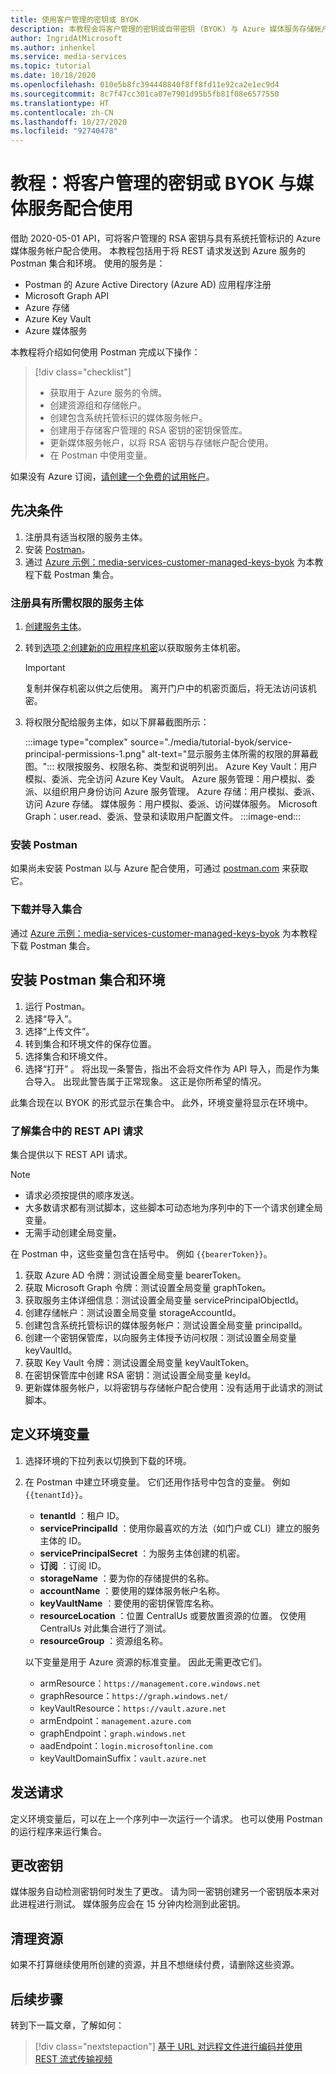 ```yaml
---
title: 使用客户管理的密钥或 BYOK
description: 本教程会将客户管理的密钥或自带密钥 (BYOK) 与 Azure 媒体服务存储帐户配合使用。
author: IngridAtMicrosoft
ms.author: inhenkel
ms.service: media-services
ms.topic: tutorial
ms.date: 10/18/2020
ms.openlocfilehash: 010e5b8fc394448840f8ff8fd11e92ca2e1ec9d4
ms.sourcegitcommit: 8c7f47cc301ca07e7901d95b5fb81f08e6577550
ms.translationtype: HT
ms.contentlocale: zh-CN
ms.lasthandoff: 10/27/2020
ms.locfileid: "92740478"
---
```

# <a name="tutorial-use-customer-managed-keys-or-byok-with-media-services"></a>教程：将客户管理的密钥或 BYOK 与媒体服务配合使用

借助 2020-05-01 API，可将客户管理的 RSA 密钥与具有系统托管标识的 Azure 媒体服务帐户配合使用。 本教程包括用于将 REST 请求发送到 Azure 服务的 Postman 集合和环境。 使用的服务是：

- Postman 的 Azure Active Directory (Azure AD) 应用程序注册
- Microsoft Graph API
- Azure 存储
- Azure Key Vault
- Azure 媒体服务

本教程将介绍如何使用 Postman 完成以下操作：

> [!div class="checklist"]
> - 获取用于 Azure 服务的令牌。
> - 创建资源组和存储帐户。
> - 创建包含系统托管标识的媒体服务帐户。
> - 创建用于存储客户管理的 RSA 密钥的密钥保管库。
> - 更新媒体服务帐户，以将 RSA 密钥与存储帐户配合使用。
> - 在 Postman 中使用变量。

如果没有 Azure 订阅，[请创建一个免费的试用帐户](https://azure.microsoft.com/free/)。

## <a name="prerequisites"></a>先决条件

1. 注册具有适当权限的服务主体。
1. 安装 [Postman](https://www.postman.com)。
1. 通过 [Azure 示例：media-services-customer-managed-keys-byok](https://github.com/Azure-Samples/media-services-customer-managed-keys-byok) 为本教程下载 Postman 集合。

### <a name="register-a-service-principal-with-the-needed-permissions"></a>注册具有所需权限的服务主体

1. [创建服务主体](https://docs.microsoft.com/azure/active-directory/develop/howto-create-service-principal-portal)。
1. 转到[选项 2:创建新的应用程序机密](https://docs.microsoft.com/azure/active-directory/develop/howto-create-service-principal-portal#authentication-two-options)以获取服务主体机密。

   > [!IMPORTANT]
   >复制并保存机密以供之后使用。 离开门户中的机密页面后，将无法访问该机密。

1. 将权限分配给服务主体，如以下屏幕截图所示：

   :::image type="complex" source="./media/tutorial-byok/service-principal-permissions-1.png" alt-text="显示服务主体所需的权限的屏幕截图。":::
   权限按服务、权限名称、类型和说明列出。 Azure Key Vault：用户模拟、委派、完全访问 Azure Key Vault。 Azure 服务管理：用户模拟、委派、以组织用户身份访问 Azure 服务管理。 Azure 存储：用户模拟、委派、访问 Azure 存储。 媒体服务：用户模拟、委派、访问媒体服务。 Microsoft Graph：user.read、委派、登录和读取用户配置文件。
   :::image-end:::

### <a name="install-postman"></a>安装 Postman

如果尚未安装 Postman 以与 Azure 配合使用，可通过 [postman.com](https://www.postman.com/) 来获取它。

### <a name="download-and-import-the-collection"></a>下载并导入集合

通过 [Azure 示例：media-services-customer-managed-keys-byok](https://github.com/Azure-Samples/media-services-customer-managed-keys-byok) 为本教程下载 Postman 集合。

## <a name="install-the-postman-collection-and-environment"></a>安装 Postman 集合和环境

1. 运行 Postman。
1. 选择“导入”。
1. 选择“上传文件”。
1. 转到集合和环境文件的保存位置。
1. 选择集合和环境文件。
1. 选择“打开”  。 将出现一条警告，指出不会将文件作为 API 导入，而是作为集合导入。 出现此警告属于正常现象。 这正是你所希望的情况。

此集合现在以 BYOK 的形式显示在集合中。 此外，环境变量将显示在环境中。

### <a name="understand-the-rest-api-requests-in-the-collection"></a>了解集合中的 REST API 请求

集合提供以下 REST API 请求。

> [!NOTE]
>
>- 请求必须按提供的顺序发送。
>- 大多数请求都有测试脚本，这些脚本可动态地为序列中的下一个请求创建全局变量。
>- 无需手动创建全局变量。

在 Postman 中，这些变量包含在括号中。 例如 `{{bearerToken}}`。

1. 获取 Azure AD 令牌：测试设置全局变量 bearerToken。
2. 获取 Microsoft Graph 令牌：测试设置全局变量 graphToken。
3. 获取服务主体详细信息：测试设置全局变量 servicePrincipalObjectId。
4. 创建存储帐户：测试设置全局变量 storageAccountId。
5. 创建包含系统托管标识的媒体服务帐户：测试设置全局变量 principalId。
6. 创建一个密钥保管库，以向服务主体授予访问权限：测试设置全局变量 keyVaultId。
7. 获取 Key Vault 令牌：测试设置全局变量 keyVaultToken。
8. 在密钥保管库中创建 RSA 密钥：测试设置全局变量 keyId。
9. 更新媒体服务帐户，以将密钥与存储帐户配合使用：没有适用于此请求的测试脚本。

## <a name="define-environment-variables"></a>定义环境变量

1. 选择环境的下拉列表以切换到下载的环境。
1. 在 Postman 中建立环境变量。 它们还用作括号中包含的变量。 例如 `{{tenantId}}`。

    - **tenantId** ：租户 ID。
    - **servicePrincipalId** ：使用你最喜欢的方法（如门户或 CLI）建立的服务主体的 ID。
    - **servicePrincipalSecret** ：为服务主体创建的机密。
    - **订阅** ：订阅 ID。
    - **storageName** ：要为你的存储提供的名称。
    - **accountName** ：要使用的媒体服务帐户名称。
    - **keyVaultName** ：要使用的密钥保管库名称。
    - **resourceLocation** ：位置 CentralUs 或要放置资源的位置。 仅使用 CentralUs 对此集合进行了测试。
    - **resourceGroup** ：资源组名称。

    以下变量是用于 Azure 资源的标准变量。 因此无需更改它们。

    - armResource：`https://management.core.windows.net`
    - graphResource：`https://graph.windows.net/`
    - keyVaultResource：`https://vault.azure.net`
    - armEndpoint：`management.azure.com`
    - graphEndpoint：`graph.windows.net`
    - aadEndpoint：`login.microsoftonline.com`
    - keyVaultDomainSuffix：`vault.azure.net`

## <a name="send-the-requests"></a>发送请求

定义环境变量后，可以在上一个序列中一次运行一个请求。 也可以使用 Postman 的运行程序来运行集合。

## <a name="change-the-key"></a>更改密钥

媒体服务自动检测密钥何时发生了更改。 请为同一密钥创建另一个密钥版本来对此进程进行测试。 媒体服务应会在 15 分钟内检测到此密钥。

## <a name="clean-up-resources"></a>清理资源

如果不打算继续使用所创建的资源，并且不想继续付费，请删除这些资源。

## <a name="next-steps"></a>后续步骤

转到下一篇文章，了解如何：
> [!div class="nextstepaction"]
> [基于 URL 对远程文件进行编码并使用 REST 流式传输视频](stream-files-tutorial-with-rest.md)
